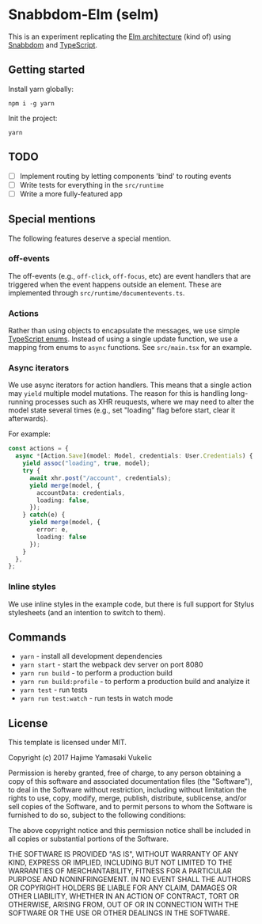 # Snabbdom-Elm (selm)

This is an experiment replicating the [Elm
architecture](https://guide.elm-lang.org/architecture/) (kind of) using
[Snabbdom](https://github.com/snabbdom/snabbdom) and
[TypeScript](http://www.typescriptlang.org/).

## Getting started

Install yarn globally:

```shell
npm i -g yarn
```

Init the project:

```shell
yarn
```

## TODO

- [ ] Implement routing by letting components 'bind' to routing events
- [ ] Write tests for everything in the `src/runtime`
- [ ] Write a more fully-featured app

## Special mentions

The following features deserve a special mention.

### off-events

The off-events (e.g., `off-click`, `off-focus`, etc) are event handlers that are
triggered when the event happens outside an element. These are implemented
through `src/runtime/documentevents.ts`.

### Actions

Rather than using objects to encapsulate the messages, we use simple [TypeScript
enums](https://www.typescriptlang.org/docs/handbook/enums.html). Instead of
using a single update function, we use a mapping from enums to `async`
functions. See `src/main.tsx` for an example.

### Async iterators

We use async iterators for action handlers. This means that a single action may
`yield` multiple model mutations. The reason for this is handling long-running
processes such as XHR reuquests, where we may need to alter the model state
several times (e.g., set "loading" flag before start, clear it afterwards).

For example:

```typescript
const actions = {
  async *[Action.Save](model: Model, credentials: User.Credentials) {
    yield assoc("loading", true, model);
    try {
      await xhr.post("/account", credentials);
      yield merge(model, {
        accountData: credentials,
        loading: false,
      });
    } catch(e) {
      yield merge(model, {
        error: e,
        loading: false
      });
    }
  },
};
```

### Inline styles

We use inline styles in the example code, but there is full support for Stylus
stylesheets (and an intention to switch to them).

## Commands

- `yarn` - install all development dependencies
- `yarn start` - start the webpack dev server on port 8080
- `yarn run build` - to perform a production build
- `yarn run build:profile` - to perform a production build and analyize it
- `yarn test` - run tests
- `yarn run test:watch` - run tests in watch mode

## License

This template is licensed under MIT.

Copyright (c) 2017 Hajime Yamasaki Vukelic

Permission is hereby granted, free of charge, to any person obtaining a copy of
this software and associated documentation files (the "Software"), to deal in
the Software without restriction, including without limitation the rights to
use, copy, modify, merge, publish, distribute, sublicense, and/or sell copies of
the Software, and to permit persons to whom the Software is furnished to do so,
subject to the following conditions:

The above copyright notice and this permission notice shall be included in all
copies or substantial portions of the Software.

THE SOFTWARE IS PROVIDED "AS IS", WITHOUT WARRANTY OF ANY KIND, EXPRESS OR
IMPLIED, INCLUDING BUT NOT LIMITED TO THE WARRANTIES OF MERCHANTABILITY, FITNESS
FOR A PARTICULAR PURPOSE AND NONINFRINGEMENT. IN NO EVENT SHALL THE AUTHORS OR
COPYRIGHT HOLDERS BE LIABLE FOR ANY CLAIM, DAMAGES OR OTHER LIABILITY, WHETHER
IN AN ACTION OF CONTRACT, TORT OR OTHERWISE, ARISING FROM, OUT OF OR IN
CONNECTION WITH THE SOFTWARE OR THE USE OR OTHER DEALINGS IN THE SOFTWARE.
